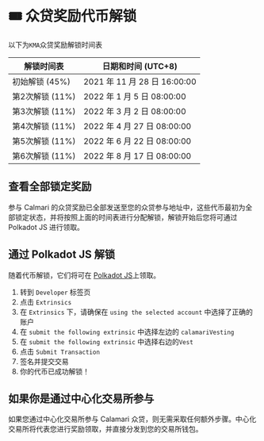 # 🎟  众贷奖励代币解锁
以下为`KMA`众贷奖励解锁时间表

| 解锁时间表            |    日期和时间 (UTC+8)        |
|---------------------|-----------------------------|
| 初始解锁 (45%)       | 2021 年 11 月 28 日 16:00:00 |
| 第2次解锁 (11%)      | 2022 年 1 月 5 日 08:00:00   |
| 第3次解锁 (11%)      | 2022 年 3 月 2 日 08:00:00   |
| 第4次解锁  (11%)     | 2022 年 4 月 27 日 08:00:00  |
| 第5次解锁  (11%)     | 2022 年 6 月 22 日 08:00:00  |
| 第6次解锁  (11%)     | 2022 年 8 月 17 日 08:00:00  |

## 查看全部锁定奖励
参与 Calmari 的众贷奖励已全部发送至您的众贷参与地址中，这些代币最初为全部锁定状态，并将按照上面的时间表进行分配解锁，解锁开始后您将可通过 Polkadot JS 进行领取。

## 通过 Polkadot JS 解锁

随着代币解锁，它们将可在 [Polkadot JS](https://polkadot.js.org)上领取。
1. 转到 `Developer` 标签页
2. 点击 `Extrinsics`
3. 在 `Extrinsics` 下，请确保在 `using the selected account` 中选择了正确的账户
4. 在 `submit the following extrinsic` 中选择左边的 `calamariVesting` 
5. 在 `submit the following extrinsic` 中选择右边的`Vest` 
6. 点击 `Submit Transaction`
7. 签名并提交交易
8. 你的代币已成功解锁！

## 如果你是通过中心化交易所参与
如果您通过中心化交易所参与 Calamari 众贷，则无需采取任何额外步骤。中心化交易所将代表您进行奖励领取，并直接分发到您的交易所钱包。
